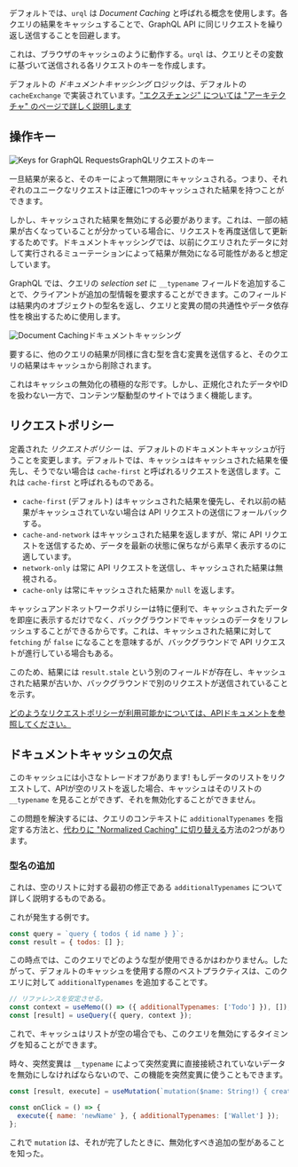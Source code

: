 デフォルトでは、`urql` は *Document Caching* と呼ばれる概念を使用します。各クエリの結果をキャッシュすることで、GraphQL API に同じリクエストを繰り返し送信することを回避します。

これは、ブラウザのキャッシュのように動作する。`urql` は、クエリとその変数に基づいて送信される各リクエストのキーを作成します。

デフォルトの *ドキュメントキャッシング* ロジックは、デフォルトの `cacheExchange` で実装されています。["エクスチェンジ" については "アーキテクチャ" のページで詳しく説明します](https://formidable.com/open-source/urql/docs/architecture/)

## 操作キー



![Keys for GraphQL Requests](https://formidable.com/open-source/urql/static/urql-operation-keys.3685c7d3.png)GraphQLリクエストのキー



一旦結果が来ると、そのキーによって無期限にキャッシュされる。つまり、それぞれのユニークなリクエストは正確に1つのキャッシュされた結果を持つことができます。

しかし、キャッシュされた結果を無効にする必要があります。これは、一部の結果が古くなっていることが分かっている場合に、リクエストを再度送信して更新するためです。ドキュメントキャッシングでは、以前にクエリされたデータに対して実行されるミューテーションによって結果が無効になる可能性があると想定しています。

GraphQL では、クエリの *selection set* に `__typename` フィールドを追加することで、クライアントが追加の型情報を要求することができます。このフィールドは結果内のオブジェクトの型名を返し、クエリと変異の間の共通性やデータ依存性を検出するために使用します。

![Document Caching](https://formidable.com/open-source/urql/static/urql-document-caching.25bfb628.png)ドキュメントキャッシング



要するに、他のクエリの結果が同様に含む型を含む変異を送信すると、そのクエリの結果はキャッシュから削除されます。

これはキャッシュの無効化の積極的な形です。しかし、正規化されたデータやIDを扱わない一方で、コンテンツ駆動型のサイトではうまく機能します。

## リクエストポリシー

定義された *リクエストポリシー* は、デフォルトのドキュメントキャッシュが行うことを変更します。デフォルトでは、キャッシュはキャッシュされた結果を優先し、そうでない場合は `cache-first` と呼ばれるリクエストを送信します。これは `cache-first` と呼ばれるものである。

- `cache-first` (デフォルト) はキャッシュされた結果を優先し、それ以前の結果がキャッシュされていない場合は API リクエストの送信にフォールバックする。
- `cache-and-network` はキャッシュされた結果を返しますが、常に API リクエストを送信するため、データを最新の状態に保ちながら素早く表示するのに適しています。
- `network-only` は常に API リクエストを送信し、キャッシュされた結果は無視される。
- `cache-only` は常にキャッシュされた結果か `null` を返します。

キャッシュアンドネットワークポリシーは特に便利で、キャッシュされたデータを即座に表示するだけでなく、バックグラウンドでキャッシュのデータをリフレッシュすることができるからです。これは、キャッシュされた結果に対して `fetching` が `false` になることを意味するが、バックグラウンドで API リクエストが進行している場合もある。

このため、結果には `result.stale` という別のフィールドが存在し、キャッシュされた結果が古いか、バックグラウンドで別のリクエストが送信されていることを示す。

[どのようなリクエストポリシーが利用可能かについては、APIドキュメントを参照してください。](https://formidable.com/open-source/urql/docs/api/core/#requestpolicy-type)

## ドキュメントキャッシュの欠点

このキャッシュには小さなトレードオフがあります! もしデータのリストをリクエストして、APIが空のリストを返した場合、キャッシュはそのリストの `__typename` を見ることができず、それを無効化することができません。

この問題を解決するには、クエリのコンテキストに `additionalTypenames` を指定する方法と、[代わりに "Normalized Caching" に切り替える](https://formidable.com/open-source/urql/docs/graphcache/normalized-caching/)方法の2つがあります。

### 型名の追加

これは、空のリストに対する最初の修正である `additionalTypenames` について詳しく説明するものである。

これが発生する例です。

```js
const query = `query { todos { id name } }`;
const result = { todos: [] };
```

この時点では、このクエリでどのような型が使用できるかはわかりません。したがって、デフォルトのキャッシュを使用する際のベストプラクティスは、このクエリに対して `additionalTypenames` を追加することです。

```js
// リファレンスを安定させる。
const context = useMemo(() => ({ additionalTypenames: ['Todo'] }), []);
const [result] = useQuery({ query, context });
```

これで、キャッシュはリストが空の場合でも、このクエリを無効にするタイミングを知ることができます。

時々、突然変異は `__typename` によって突然変異に直接接続されていないデータを無効にしなければならないので、この機能を突然変異に使うこともできます。

```js
const [result, execute] = useMutation(`mutation($name: String!) { createUser(name: $name) }`);

const onClick = () => {
  execute({ name: 'newName' }, { additionalTypenames: ['Wallet'] });
};
```

これで `mutation` は、それが完了したときに、無効化すべき追加の型があることを知った。